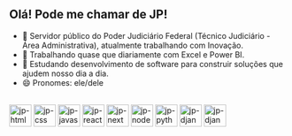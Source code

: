 ## Olá! Pode me chamar de JP!

- 🔭 Servidor público do Poder Judiciário Federal (Técnico Judiciário - Área Administrativa), atualmente trabalhando com Inovação.
- 🎲 Trabalhando quase que diariamente com Excel e Power BI.
- 🌱 Estudando desenvolvimento de software para construir soluções que ajudem nosso dia a dia.
- 😄 Pronomes: ele/dele


<div style="displau: inline-block"><br>  
  <img align="center" alt="jp-html5" heigh="40" width="40" src="https://cdn.jsdelivr.net/gh/devicons/devicon@latest/icons/html5/html5-original.svg" />
  <img align="center" alt="jp-css" heigh="40" width="40" src="https://cdn.jsdelivr.net/gh/devicons/devicon@latest/icons/css3/css3-original.svg" />
  <img align="center" alt="jp-javascript" heigh="40" width="40" src="https://cdn.jsdelivr.net/gh/devicons/devicon@latest/icons/javascript/javascript-original.svg" />       
  <img align="center" alt="jp-react" heigh="40" width="40" src="https://cdn.jsdelivr.net/gh/devicons/devicon@latest/icons/react/react-original.svg" />        
  <img align="center" alt="jp-next" heigh="40" width="40" src="https://cdn.jsdelivr.net/gh/devicons/devicon@latest/icons/nextjs/nextjs-original.svg" />
  <img align="center" alt="jp-node" heigh="40" width="40" src="https://cdn.jsdelivr.net/gh/devicons/devicon@latest/icons/nodejs/nodejs-original.svg" />    
  <img align="center" alt="jp-python" heigh="40" width="40" src="https://cdn.jsdelivr.net/gh/devicons/devicon@latest/icons/python/python-original.svg" />
  <img align="center" alt="jp-django" heigh="40" width="40" src="https://cdn.jsdelivr.net/gh/devicons/devicon@latest/icons/django/django-plain.svg" />
  <img align="center" alt="jp-django-rest-framework" heigh="40" width="40" src="https://cdn.jsdelivr.net/gh/devicons/devicon@latest/icons/djangorest/djangorest-original.svg" />
          
          
          
</div>
